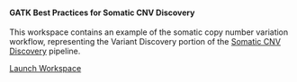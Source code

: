 #### GATK Best Practices for Somatic CNV Discovery

This workspace contains an example of the somatic copy number variation workflow, representing the Variant Discovery portion of the [Somatic CNV Discovery](https://gatk.broadinstitute.org/hc/en-us/articles/360035894731-Somatic-short-variant-discovery-SNVs-Indels-) pipeline.

<go-arrow>[Launch Workspace](https://anvil.terra.bio/#workspaces/help-gatk/Somatic-CNVs-GATK4)</go-arrow>
